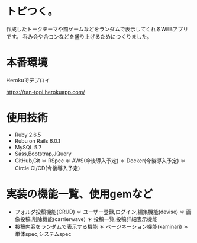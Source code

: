 # トピつく。
 
作成したトークテーマや罰ゲームなどをランダムで表示してくれるWEBアプリです。
呑み会や合コンなどを盛り上げるためにつくりました。

# 本番環境
 
Herokuでデプロイ 

https://ran-topi.herokuapp.com/

# 使用技術
 
* Ruby  2.6.5
* Rubu on Rails 6.0.1
* MySQL 5.7
* Sass,Bootstrap,JQuery
* GitHub,Git
＊ RSpec
＊ AWS(今後導入予定)
＊ Docker(今後導入予定)
＊ Circle CI/CD(今後導入予定)
 
# 実装の機能一覧、使用gemなど
 
* フォルダ投稿機能(CRUD)
＊ ユーザー登録,ログイン,編集機能(devise)
＊ 画像投稿,削除機能(carrierwave)
＊ 投稿一覧,投稿詳細表示機能
* 投稿内容をランダムで表示する機能
＊ ページネーション機能(kaminari)
＊ 単体spec,システムspec

